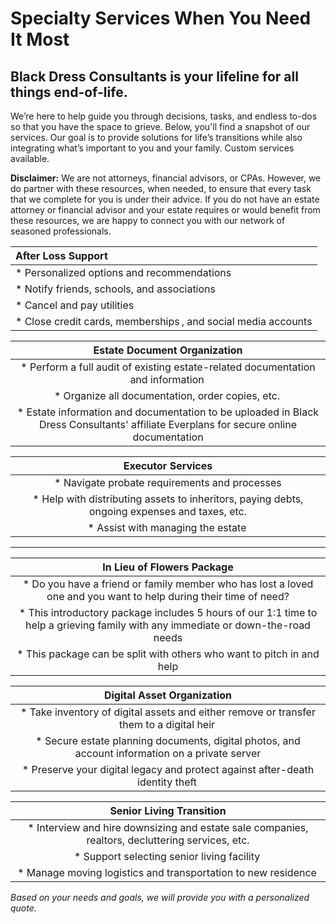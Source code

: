 # Specialty Services When You Need It Most

## Black Dress Consultants is your lifeline for all things end-of-life.

We’re here to help guide you through decisions, tasks, and endless to-dos so that you have the space to grieve. Below, you'll find a snapshot of our services. Our goal is to provide solutions for life’s transitions while also integrating what’s important to you and your family. Custom services available.

**Disclaimer:** We are not attorneys, financial advisors, or CPAs. However, we do partner with these resources, when needed, to ensure that every task that we complete for you is under their advice. If you do not have an estate attorney or financial advisor and your estate requires or would benefit from these resources, we are happy to connect you with our network of seasoned professionals.

| After Loss Support |
| :----------------- |
| * Personalized options and recommendations
| * Notify friends, schools, and associations
| * Cancel and pay utilities 
| * Close credit cards, memberships , and social media accounts

| Estate Document Organization |
| :--------------------------: |
| * Perform a full audit of existing estate-related documentation and information  |
| * Organize all documentation, order copies, etc. |
| * Estate information and documentation to be uploaded in Black Dress Consultants' affiliate Everplans for secure online documentation |

| Executor Services |
| :---------------: |
| * Navigate probate requirements and processes | 
| * Help with distributing assets to inheritors, paying debts, ongoing expenses and taxes, etc. | 
| * Assist with managing the estate |

---

| In Lieu of Flowers Package |
| :------------------------: |
| * Do you have a friend or family member who has lost a loved one and you want to help during their time of need? | 
| * This introductory package includes 5 hours of our 1:1 time to help a grieving family with any immediate or down-the-road needs | 
| * This package can be split with others who want to pitch in and help |

| Digital Asset Organization |
| :------------------------: |
| * Take inventory of digital assets and either remove or transfer them to a digital heir |
| * Secure estate planning documents, digital photos, and account information on a private server | 
| * Preserve your digital legacy and protect against after-death identity theft |

| Senior Living Transition |
| :----------------------: |
| * Interview and hire downsizing and estate sale companies, realtors, decluttering services, etc. | 
| * Support selecting senior living facility |
| * Manage moving logistics and transportation to new residence |

*Based on your needs and goals, we will provide you with a personalized quote.*
